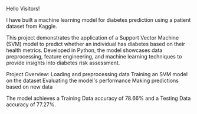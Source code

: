 Hello Visitors!

I have built a machine learning model for diabetes prediction using a patient dataset from Kaggle.

This project demonstrates the application of a Support Vector Machine (SVM) model to predict whether an individual has diabetes based on their health metrics. Developed in Python, the model showcases data preprocessing, feature engineering, and machine learning techniques to provide insights into diabetes risk assessment.

Project Overview:
Loading and preprocessing data
Training an SVM model on the dataset
Evaluating the model's performance
Making predictions based on new data

The model achieves a Training Data accuracy of 78.66% and a Testing Data accuracy of 77.27%.
